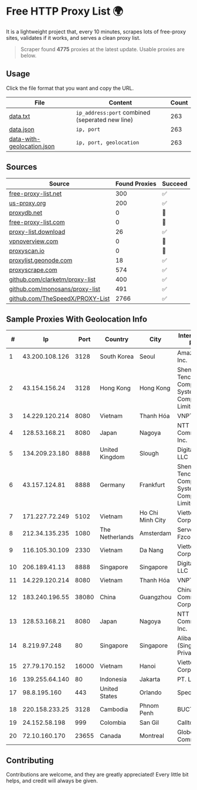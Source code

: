 
# Free HTTP Proxy List 🌍

It is a lightweight project that, every 10 minutes, scrapes lots of free-proxy sites, validates if it works, and serves a clean proxy list.


> Scraper found **4775** proxies at the latest update. Usable proxies are below.

## Usage

Click the file format that you want and copy the URL.


|File|Content|Count|
|----|-------|-----|
|[data.txt](https://raw.githubusercontent.com/themiralay/Proxy-List-World/master/data.txt)|`ip_address:port` combined (seperated new line)|263|
|[data.json](https://raw.githubusercontent.com/themiralay/Proxy-List-World/master/data.json)|`ip, port`|263|
|[data-with-geolocation.json](https://raw.githubusercontent.com/themiralay/Proxy-List-World/master/data-with-geolocation.json)|`ip, port, geolocation`|263|

## Sources

|Source|Found Proxies|Succeed|
|------|-------------|-------|
|[free-proxy-list.net](https://free-proxy-list.net)|300|✅|
|[us-proxy.org](https://www.us-proxy.org)|200|✅|
|[proxydb.net](http://proxydb.net)|0|🚫|
|[free-proxy-list.com](https://free-proxy-list.com/?page=&port=&type%5B%5D=http&type%5B%5D=https&up_time=0&search=Search)|0|🚫|
|[proxy-list.download](https://www.proxy-list.download/HTTP)|26|✅|
|[vpnoverview.com](https://vpnoverview.com/privacy/anonymous-browsing/free-proxy-servers)|0|🚫|
|[proxyscan.io](https://www.proxyscan.io)|0|🚫|
|[proxylist.geonode.com](https://proxylist.geonode.com/api/proxy-list?limit=300&page=1&sort_by=lastChecked&sort_type=desc&protocols=http,https)|18|✅|
|[proxyscrape.com](https://api.proxyscrape.com/v2/?request=displayproxies&protocol=http&timeout=10000&country=all&ssl=all&anonymity=all)|574|✅|
|[github.com/clarketm/proxy-list](https://raw.githubusercontent.com/clarketm/proxy-list/master/proxy-list-raw.txt)|400|✅|
|[github.com/monosans/proxy-list](https://raw.githubusercontent.com/monosans/proxy-list/main/proxies/http.txt)|491|✅|
|[github.com/TheSpeedX/PROXY-List](https://raw.githubusercontent.com/TheSpeedX/PROXY-List/master/http.txt)|2766|✅|


## Sample Proxies With Geolocation Info

|#|Ip|Port|Country|City|Internet Service Provider|
|-|--|----|-------|----|-------------------------|
|1|43.200.108.126|3128|South Korea|Seoul|Amazon.com, Inc.|
|2|43.154.156.24|3128|Hong Kong|Hong Kong|Shenzhen Tencent Computer Systems Company Limited|
|3|14.229.120.214|8080|Vietnam|Thanh Hóa|VNPT|
|4|128.53.168.21|8080|Japan|Nagoya|NTT PC Communications, Inc.|
|5|134.209.23.180|8888|United Kingdom|Slough|DigitalOcean, LLC|
|6|43.157.124.81|8888|Germany|Frankfurt|Shenzhen Tencent Computer Systems Company Limited|
|7|171.227.72.249|5102|Vietnam|Ho Chi Minh City|Viettel Corporation|
|8|212.34.135.235|1080|The Netherlands|Amsterdam|Servers Tech Fzco|
|9|116.105.30.109|2330|Vietnam|Da Nang|Viettel Corporation|
|10|206.189.41.13|8888|Singapore|Singapore|DigitalOcean, LLC|
|11|14.229.120.214|8080|Vietnam|Thanh Hóa|VNPT|
|12|183.240.196.55|38080|China|Guangzhou|China Mobile Communications Corporation|
|13|128.53.168.21|8080|Japan|Nagoya|NTT PC Communications, Inc.|
|14|8.219.97.248|80|Singapore|Singapore|Alibaba Cloud (Singapore) Private Limited|
|15|27.79.170.152|16000|Vietnam|Hanoi|Viettel Corporation|
|16|139.255.64.140|80|Indonesia|Jakarta|PT. LINKNET|
|17|98.8.195.160|443|United States|Orlando|Spectrum|
|18|220.158.233.25|3128|Cambodia|Phnom Penh|BUCT|
|19|24.152.58.198|999|Colombia|San Gil|Calltopbx S.A.S.|
|20|72.10.160.170|23655|Canada|Montreal|GloboTech Communications|



## Contributing

Contributions are welcome, and they are greatly appreciated! Every
little bit helps, and credit will always be given.

